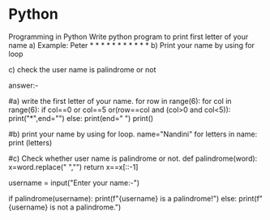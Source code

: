 # Python
Programming in Python
Write python program to print first letter of your name 
a) Example: Peter
               *      *
               *             *
               *              *
               *      *
               *
               *
               *
b) Print your name by using for loop

c) check the user name is palindrome or not



answer:-


#a) write the first letter of your name.
for row in range(6):
    for col in range(6):
        if col==0 or col==5 or(row==col and (col>0 and col<5)):
            print("*",end="")
        else:
            print(end=" ")
    print()
        
 #b) print your name by using for loop.
 name="Nandini"
 for letters in name:
     print (letters)

 #c) Check whether user name is palindrome or not.
 def palindrome(word):
     x=word.replace(" ","")
     return x==x[::-1]

 username = input("Enter your name:-")

 if palindrome(username):
     print(f"{username} is a palindrome!")
 else:
     print(f"{username} is not a palindrome.")


